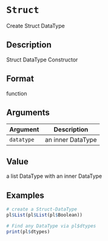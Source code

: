 # `Struct`

Create Struct DataType

## Description

Struct DataType Constructor

## Format

function

## Arguments

| Argument | Description       | 
| -------- | ----------------- |
| `datatype`         | an inner DataType | 

## Value

a list DataType with an inner DataType

## Examples

```r
# create a Struct-DataType
pl$List(pl$List(pl$Boolean))

# Find any DataType via pl$dtypes
print(pl$dtypes)
```


